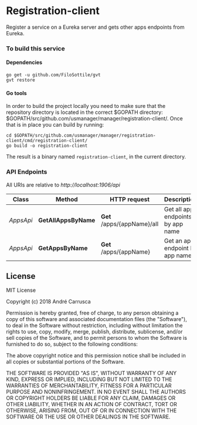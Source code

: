 # Registration-client
Register a service on a Eureka server and gets other apps endpoints from Eureka.

### To build this service

#### Dependencies
```
go get -u github.com/FiloSottile/gvt
gvt restore
```

#### Go tools
In order to build the project locally you need to make sure that the repository directory is located in the correct
$GOPATH directory: $GOPATH/src/github.com/usmanager/manager/registration-client/. Once that is in place you can build by running:

```
cd $GOPATH/src/github.com/usmanager/manager/registration-client/cmd/registration-client/
go build -o registration-client
```

The result is a binary named `registration-client`, in the current directory.

### API Endpoints

All URIs are relative to *http://localhost:1906/api*

Class | Method | HTTP request | Description
------------ | ------------- | ------------- | -------------
*AppsApi* | **GetAllAppsByName** | **Get** /apps/{appName}/all | Get all apps endpoints by app name
*AppsApi* | **GetAppsByName** | **Get** /apps/{appName} | Get an app endpoint by app name



## License

MIT License

Copyright (c) 2018 André Carrusca

Permission is hereby granted, free of charge, to any person obtaining a copy
of this software and associated documentation files (the "Software"), to deal
in the Software without restriction, including without limitation the rights
to use, copy, modify, merge, publish, distribute, sublicense, and/or sell
copies of the Software, and to permit persons to whom the Software is
furnished to do so, subject to the following conditions:

The above copyright notice and this permission notice shall be included in all
copies or substantial portions of the Software.

THE SOFTWARE IS PROVIDED "AS IS", WITHOUT WARRANTY OF ANY KIND, EXPRESS OR
IMPLIED, INCLUDING BUT NOT LIMITED TO THE WARRANTIES OF MERCHANTABILITY,
FITNESS FOR A PARTICULAR PURPOSE AND NONINFRINGEMENT. IN NO EVENT SHALL THE
AUTHORS OR COPYRIGHT HOLDERS BE LIABLE FOR ANY CLAIM, DAMAGES OR OTHER
LIABILITY, WHETHER IN AN ACTION OF CONTRACT, TORT OR OTHERWISE, ARISING FROM,
OUT OF OR IN CONNECTION WITH THE SOFTWARE OR THE USE OR OTHER DEALINGS IN THE
SOFTWARE.